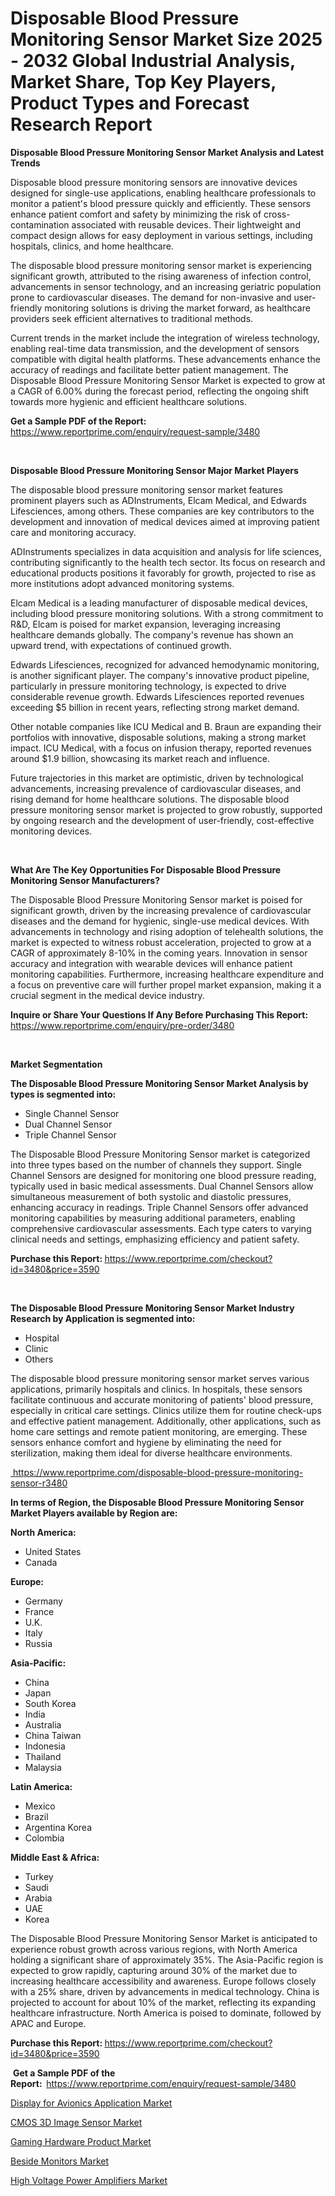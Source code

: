 <p><h1>Disposable Blood Pressure Monitoring Sensor Market Size 2025 - 2032 Global Industrial Analysis, Market Share, Top Key Players, Product Types and Forecast Research Report</h1></p><p><strong>Disposable Blood Pressure Monitoring Sensor Market Analysis and Latest Trends</strong></p>
<p><p>Disposable blood pressure monitoring sensors are innovative devices designed for single-use applications, enabling healthcare professionals to monitor a patient's blood pressure quickly and efficiently. These sensors enhance patient comfort and safety by minimizing the risk of cross-contamination associated with reusable devices. Their lightweight and compact design allows for easy deployment in various settings, including hospitals, clinics, and home healthcare.</p><p>The disposable blood pressure monitoring sensor market is experiencing significant growth, attributed to the rising awareness of infection control, advancements in sensor technology, and an increasing geriatric population prone to cardiovascular diseases. The demand for non-invasive and user-friendly monitoring solutions is driving the market forward, as healthcare providers seek efficient alternatives to traditional methods.</p><p>Current trends in the market include the integration of wireless technology, enabling real-time data transmission, and the development of sensors compatible with digital health platforms. These advancements enhance the accuracy of readings and facilitate better patient management. The Disposable Blood Pressure Monitoring Sensor Market is expected to grow at a CAGR of 6.00% during the forecast period, reflecting the ongoing shift towards more hygienic and efficient healthcare solutions.</p></p>
<p><strong>Get a Sample PDF of the Report:&nbsp;</strong> <a href="https://www.reportprime.com/enquiry/request-sample/3480?utm_campaign=1998&utm_medium=2&utm_source=Github&utm_content=ia&utm_term=18032025&utm_id=disposable-blood-pressure-monitoring-sensor">https://www.reportprime.com/enquiry/request-sample/3480</a></p>
<p>&nbsp;</p>
<p><strong>Disposable Blood Pressure Monitoring Sensor Major Market Players</strong></p>
<p><p>The disposable blood pressure monitoring sensor market features prominent players such as ADInstruments, Elcam Medical, and Edwards Lifesciences, among others. These companies are key contributors to the development and innovation of medical devices aimed at improving patient care and monitoring accuracy.</p><p>ADInstruments specializes in data acquisition and analysis for life sciences, contributing significantly to the health tech sector. Its focus on research and educational products positions it favorably for growth, projected to rise as more institutions adopt advanced monitoring systems.</p><p>Elcam Medical is a leading manufacturer of disposable medical devices, including blood pressure monitoring solutions. With a strong commitment to R&D, Elcam is poised for market expansion, leveraging increasing healthcare demands globally. The company's revenue has shown an upward trend, with expectations of continued growth.</p><p>Edwards Lifesciences, recognized for advanced hemodynamic monitoring, is another significant player. The company's innovative product pipeline, particularly in pressure monitoring technology, is expected to drive considerable revenue growth. Edwards Lifesciences reported revenues exceeding $5 billion in recent years, reflecting strong market demand.</p><p>Other notable companies like ICU Medical and B. Braun are expanding their portfolios with innovative, disposable solutions, making a strong market impact. ICU Medical, with a focus on infusion therapy, reported revenues around $1.9 billion, showcasing its market reach and influence.</p><p>Future trajectories in this market are optimistic, driven by technological advancements, increasing prevalence of cardiovascular diseases, and rising demand for home healthcare solutions. The disposable blood pressure monitoring sensor market is projected to grow robustly, supported by ongoing research and the development of user-friendly, cost-effective monitoring devices.</p></p>
<p>&nbsp;</p>
<p><strong>What Are The Key Opportunities For Disposable Blood Pressure Monitoring Sensor Manufacturers?</strong></p>
<p><p>The Disposable Blood Pressure Monitoring Sensor market is poised for significant growth, driven by the increasing prevalence of cardiovascular diseases and the demand for hygienic, single-use medical devices. With advancements in technology and rising adoption of telehealth solutions, the market is expected to witness robust acceleration, projected to grow at a CAGR of approximately 8-10% in the coming years. Innovation in sensor accuracy and integration with wearable devices will enhance patient monitoring capabilities. Furthermore, increasing healthcare expenditure and a focus on preventive care will further propel market expansion, making it a crucial segment in the medical device industry.</p></p>
<p><strong>Inquire or Share Your Questions If Any Before Purchasing This Report:</strong> <a href="https://www.reportprime.com/enquiry/pre-order/3480?utm_campaign=1998&utm_medium=2&utm_source=Github&utm_content=ia&utm_term=18032025&utm_id=disposable-blood-pressure-monitoring-sensor">https://www.reportprime.com/enquiry/pre-order/3480</a></p>
<p>&nbsp;</p>
<p><strong>Market Segmentation</strong></p>
<p><strong>The Disposable Blood Pressure Monitoring Sensor Market Analysis by types is segmented into:</strong></p>
<p><ul><li>Single Channel Sensor</li><li>Dual Channel Sensor</li><li>Triple Channel Sensor</li></ul></p>
<p><p>The Disposable Blood Pressure Monitoring Sensor market is categorized into three types based on the number of channels they support. Single Channel Sensors are designed for monitoring one blood pressure reading, typically used in basic medical assessments. Dual Channel Sensors allow simultaneous measurement of both systolic and diastolic pressures, enhancing accuracy in readings. Triple Channel Sensors offer advanced monitoring capabilities by measuring additional parameters, enabling comprehensive cardiovascular assessments. Each type caters to varying clinical needs and settings, emphasizing efficiency and patient safety.</p></p>
<p><strong>Purchase this Report:&nbsp;</strong><a href="https://www.reportprime.com/checkout?id=3480&price=3590&utm_campaign=1998&utm_medium=2&utm_source=Github&utm_content=ia&utm_term=18032025&utm_id=disposable-blood-pressure-monitoring-sensor">https://www.reportprime.com/checkout?id=3480&price=3590</a></p>
<p>&nbsp;</p>
<p><strong>The Disposable Blood Pressure Monitoring Sensor Market Industry Research by Application is segmented into:</strong></p>
<p><ul><li>Hospital</li><li>Clinic</li><li>Others</li></ul></p>
<p><p>The disposable blood pressure monitoring sensor market serves various applications, primarily hospitals and clinics. In hospitals, these sensors facilitate continuous and accurate monitoring of patients' blood pressure, especially in critical care settings. Clinics utilize them for routine check-ups and effective patient management. Additionally, other applications, such as home care settings and remote patient monitoring, are emerging. These sensors enhance comfort and hygiene by eliminating the need for sterilization, making them ideal for diverse healthcare environments.</p></p>
<p><a href="https://www.reportprime.com/disposable-blood-pressure-monitoring-sensor-r3480?utm_campaign=1998&utm_medium=2&utm_source=Github&utm_content=ia&utm_term=18032025&utm_id=disposable-blood-pressure-monitoring-sensor">&nbsp;https://www.reportprime.com/disposable-blood-pressure-monitoring-sensor-r3480</a></p>
<p><strong>In terms of Region, the Disposable Blood Pressure Monitoring Sensor Market Players available by Region are:</strong></p>
<p>
    <p> <strong> North America: </strong>
        <ul>
            <li>United States</li>
            <li>Canada</li>
        </ul>
        </p> 
    <p> <strong> Europe: </strong>
        <ul>
            <li>Germany</li>
            <li>France</li>
            <li>U.K.</li>
            <li>Italy</li>
            <li>Russia</li>
        </ul>
        </p> 
    <p> <strong> Asia-Pacific: </strong>
        <ul>
            <li>China</li>
            <li>Japan</li>
            <li>South Korea</li>
            <li>India</li>
            <li>Australia</li>
            <li>China Taiwan</li>
            <li>Indonesia</li>
            <li>Thailand</li>
            <li>Malaysia</li>
        </ul>
        </p> 
    <p> <strong> Latin America: </strong>
        <ul>
            <li>Mexico</li>
            <li>Brazil</li>
            <li>Argentina Korea</li>
            <li>Colombia</li>
        </ul>
        </p> 
    <p> <strong> Middle East & Africa: </strong>
        <ul>
            <li>Turkey</li>
            <li>Saudi</li>
            <li>Arabia</li>
            <li>UAE</li>
            <li>Korea</li>
        </ul>
    </p>
    </p>
<p><p>The Disposable Blood Pressure Monitoring Sensor Market is anticipated to experience robust growth across various regions, with North America holding a significant share of approximately 35%. The Asia-Pacific region is expected to grow rapidly, capturing around 30% of the market due to increasing healthcare accessibility and awareness. Europe follows closely with a 25% share, driven by advancements in medical technology. China is projected to account for about 10% of the market, reflecting its expanding healthcare infrastructure. North America is poised to dominate, followed by APAC and Europe.</p></p>
<p><strong>Purchase this Report: </strong><a href="https://www.reportprime.com/checkout?id=3480&price=3590&utm_campaign=1998&utm_medium=2&utm_source=Github&utm_content=ia&utm_term=18032025&utm_id=disposable-blood-pressure-monitoring-sensor">https://www.reportprime.com/checkout?id=3480&price=3590</a></p>
<p>&nbsp;<strong>Get a Sample PDF of the Report:&nbsp;&nbsp;</strong><a href="https://www.reportprime.com/enquiry/request-sample/3480?utm_campaign=1998&utm_medium=2&utm_source=Github&utm_content=ia&utm_term=18032025&utm_id=disposable-blood-pressure-monitoring-sensor">https://www.reportprime.com/enquiry/request-sample/3480</a></p>
<p><strong></strong></p>
<p><p><a href="https://github.com/memorirummy/Market-Research-Report-List-1/blob/main/display-for-avionics-application-market.md?utm_campaign=1998&utm_medium=2&utm_source=Github&utm_content=ia&utm_term=18032025&utm_id=disposable-blood-pressure-monitoring-sensor">Display for Avionics Application Market</a></p><p><a href="https://github.com/xanaanenkaly/Market-Research-Report-List-1/blob/main/cmos-3d-image-sensor-market.md?utm_campaign=1998&utm_medium=2&utm_source=Github&utm_content=ia&utm_term=18032025&utm_id=disposable-blood-pressure-monitoring-sensor">CMOS 3D Image Sensor Market</a></p><p><a href="https://github.com/jaquelynhasenaue8/Market-Research-Report-List-1/blob/main/gaming-hardware-product-market.md?utm_campaign=1998&utm_medium=2&utm_source=Github&utm_content=ia&utm_term=18032025&utm_id=disposable-blood-pressure-monitoring-sensor">Gaming Hardware Product Market</a></p><p><a href="https://github.com/alasmyayock/Market-Research-Report-List-1/blob/main/beside-monitors-market.md?utm_campaign=1998&utm_medium=2&utm_source=Github&utm_content=ia&utm_term=18032025&utm_id=disposable-blood-pressure-monitoring-sensor">Beside Monitors Market</a></p><p><a href="https://github.com/voetzeszuh/Market-Research-Report-List-1/blob/main/high-voltage-power-amplifiers-market.md?utm_campaign=1998&utm_medium=2&utm_source=Github&utm_content=ia&utm_term=18032025&utm_id=disposable-blood-pressure-monitoring-sensor">High Voltage Power Amplifiers Market</a></p></p>